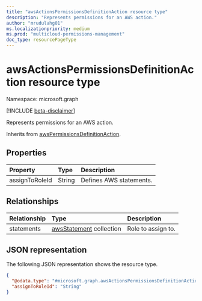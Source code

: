 ```yaml
---
title: "awsActionsPermissionsDefinitionAction resource type"
description: "Represents permissions for an AWS action."
author: "mrudulahg01"
ms.localizationpriority: medium
ms.prod: "multicloud-permissions-management"
doc_type: resourcePageType
---
```


# awsActionsPermissionsDefinitionAction resource type

Namespace: microsoft.graph

[!INCLUDE [beta-disclaimer](../../includes/beta-disclaimer.md)]

Represents permissions for an AWS action.

Inherits from [awsPermissionsDefinitionAction](../resources/awspermissionsdefinitionaction.md).

## Properties
|Property|Type|Description|
|:---|:---|:---|
|assignToRoleId|String|Defines AWS statements.|

## Relationships
|Relationship|Type|Description|
|:---|:---|:---|
|statements|[awsStatement](../resources/awsstatement.md) collection|Role to assign to.|

## JSON representation
The following JSON representation shows the resource type.
<!-- {
  "blockType": "resource",
  "@odata.type": "microsoft.graph.awsActionsPermissionsDefinitionAction"
}
-->
``` json
{
  "@odata.type": "#microsoft.graph.awsActionsPermissionsDefinitionAction",
  "assignToRoleId": "String"
}
```

